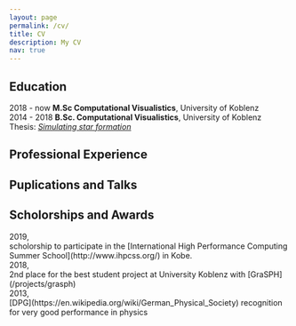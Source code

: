 ```yaml
---
layout: page
permalink: /cv/
title: CV
description: My CV
nav: true
---
```



## Education

2018 - now  **M.Sc Computational Visualistics**, University of Koblenz <br>
2014 - 2018 **B.Sc. Computational Visualistics**, University of Koblenz
            Thesis: [*Simulating star formation*](https://kola.opus.hbz-nrw.de/frontdoor/index/index/year/2018/docId/1638) 

## Professional Experience

## Puplications and Talks

## Scholorships and Awards

<div class="row">
    <div class="col-md-6">
        2019,
    </div>
    <div class="col-md-6">
            scholorship to participate in the [International High Performance Computing Summer School](http://www.ihpcss.org/) in Kobe.
    </div>
</div>

<div class="row">
    <div class="col-md-6">
        2018,
    </div>
    <div class="col-md-6">
            2nd place for the best student project at University Koblenz with [GraSPH](/projects/grasph) 
    </div>
</div>

<div class="row">
    <div class="col-md-6">
        2013,
    </div>
    <div class="col-md-6">
            [DPG](https://en.wikipedia.org/wiki/German_Physical_Society) recognition for very good performance in physics
    </div>
</div>
